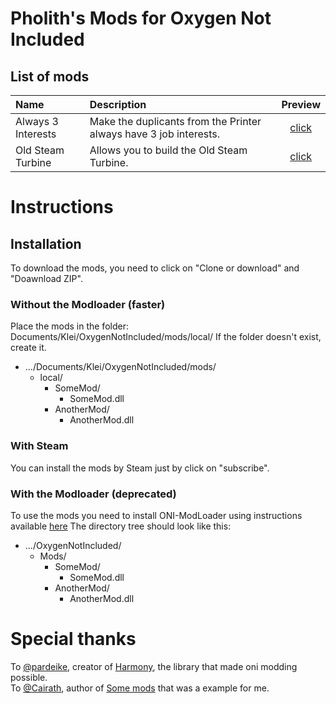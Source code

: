 # Pholith's Mods for Oxygen Not Included

## List of mods
| **Name**                            | **Description**                                                                                                                                                                                                                                                                      | **Preview**                                           |
| :---------------------------------- | :------------------------------------------------------------------------------------------------------------------------------------------------------------------------------------------------------------------------------------------------------------------------------------| :-------:									         |
| Always 3 Interests                  | Make the duplicants from the Printer always have 3 job interests.                                                                                                                                                                                                                    |  [click](/src/Always3Interests/Preview/Preview.md)    |
| Old Steam Turbine                   | Allows you to build the Old Steam Turbine.                                                                                                                                                                                                                                           |  [click](/src/OldSteamTurbine/Preview/Preview.md)     |

# Instructions
## Installation
To download the mods, you need to click on "Clone or download" and "Doawnload ZIP".

### Without the Modloader (faster)
Place the mods in the folder: Documents/Klei/OxygenNotIncluded/mods/local/
If the folder doesn't exist, create it.
* .../Documents/Klei/OxygenNotIncluded/mods/
  * local/
    * SomeMod/
      * SomeMod.dll
    * AnotherMod/
      * AnotherMod.dll

### With Steam
You can install the mods by Steam just by click on "subscribe".

### With the Modloader (deprecated)
To use the mods you need to install ONI-ModLoader using instructions available [here](https://github.com/javisar/ONI-Modloader#installation)
The directory tree should look like this:
* .../OxygenNotIncluded/
  * Mods/
    * SomeMod/
      * SomeMod.dll
    * AnotherMod/
      * AnotherMod.dll


# Special thanks
To [@pardeike](https://github.com/pardeike), creator of [Harmony](https://github.com/pardeike/Harmony), the library that made oni modding possible.  
To [@Cairath](https://github.com/Cairath), author of [Some mods](https://github.com/Cairath/ONI-Mods) that was a example for me.
